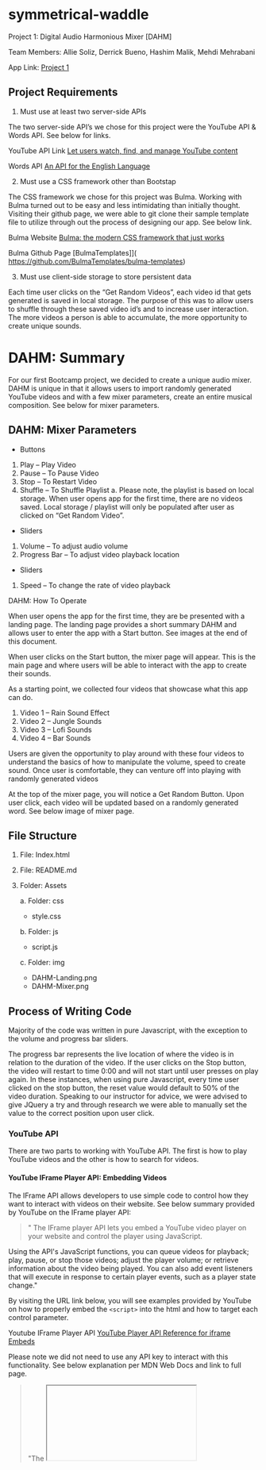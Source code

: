 # symmetrical-waddle

Project 1: Digital Audio Harmonious Mixer [DAHM]

Team Members: Allie Soliz, Derrick Bueno, Hashim Malik, Mehdi Mehrabani

App Link: [Project 1](https://mmehr1988.github.io/symmetrical-waddle/)

## Project Requirements

1. Must use at least two server-side APIs

The two server-side API’s we chose for this project were the YouTube API & Words API. See below for links.

YouTube API Link [Let users watch, find, and manage YouTube content](https://developers.google.com/youtube)

Words API [An API for the English Language](https://www.wordsapi.com/)

2. Must use a CSS framework other than Bootstap

The CSS framework we chose for this project was Bulma. Working with Bulma turned out to be easy and less intimidating than initially thought. Visiting their github page, we were able to git clone their sample template file to utilize through out the process of designing our app. See below link.

Bulma Website [Bulma: the modern CSS framework that just works](https://bulma.io/)

Bulma Github Page [BulmaTemplates]]( https://github.com/BulmaTemplates/bulma-templates)

3. Must use client-side storage to store persistent data

Each time user clicks on the “Get Random Videos”, each video id that gets generated is saved in local storage. The purpose of this was to allow users to shuffle through these saved video id’s and to increase user interaction. The more videos a person is able to accumulate, the more opportunity to create unique sounds.

# DAHM: Summary

For our first Bootcamp project, we decided to create a unique audio mixer. DAHM is unique in that it allows users to import randomly generated YouTube videos and with a few mixer parameters, create an entire musical composition. See below for mixer parameters.

## DAHM: Mixer Parameters

- Buttons

1. Play – Play Video
2. Pause – To Pause Video
3. Stop – To Restart Video
4. Shuffle – To Shuffle Playlist
   a. Please note, the playlist is based on local storage. When user opens app for the first time, there are no videos saved. Local storage / playlist will only be populated after user as clicked on “Get Random Video”.

- Sliders

1. Volume – To adjust audio volume
2. Progress Bar – To adjust video playback location

- Sliders

1. Speed – To change the rate of video playback

DAHM: How To Operate

When user opens the app for the first time, they are be presented with a landing page. The landing page provides a short summary DAHM and allows user to enter the app with a Start button. See images at the end of this document.

When user clicks on the Start button, the mixer page will appear. This is the main page and where users will be able to interact with the app to create their sounds.

As a starting point, we collected four videos that showcase what this app can do.

1. Video 1 – Rain Sound Effect
2. Video 2 – Jungle Sounds
3. Video 3 – Lofi Sounds
4. Video 4 – Bar Sounds

Users are given the opportunity to play around with these four videos to understand the basics of how to manipulate the volume, speed to create sound. Once user is comfortable, they can venture off into playing with randomly generated videos

At the top of the mixer page, you will notice a Get Random Button. Upon user click, each video will be updated based on a randomly generated word. See below image of mixer page.

## File Structure

1. File: Index.html
2. File: README.md
3. Folder: Assets

   a. Folder: css

   - style.css

   b. Folder: js

   - script.js

   c. Folder: img

   - DAHM-Landing.png
   - DAHM-Mixer.png

## Process of Writing Code

Majority of the code was written in pure Javascript, with the exception to the volume and progress bar sliders.

The progress bar represents the live location of where the video is in relation to the duration of the video. If the user clicks on the Stop button, the video will restart to time 0:00 and will not start until user presses on play again. In these instances, when using pure Javascript, every time user clicked on the stop button, the reset value would default to 50% of the video duration. Speaking to our instructor for advice, we were advised to give JQuery a try and through research we were able to manually set the value to the correct position upon user click.

### YouTube API

There are two parts to working with YouTube API. The first is how to play YouTube videos and the other is how to search for videos.

#### YouTube IFrame Player API: Embedding Videos

The IFrame API allows developers to use simple code to control how they want to interact with videos on their website. See below summary provided by YouTube on the IFrame player API:

> " The IFrame player API lets you embed a YouTube video player on your website and control the player using JavaScript.

Using the API's JavaScript functions, you can queue videos for playback; play, pause, or stop those videos; adjust the player volume; or retrieve information about the video being played. You can also add event listeners that will execute in response to certain player events, such as a player state change."

By visiting the URL link below, you will see examples provided by YouTube on how to properly embed the `<script>` into the html and how to target each control parameter.

Youtube IFrame Player API [YouTube Player API Reference for iframe Embeds](https://developers.google.com/youtube/iframe_api_reference)

Please note we did not need to use any API key to interact with this functionality. See below explanation per MDN Web Docs and link to full page.

> "The <iframe> HTML element represents a nested browsing context, embedding another HTML page into the current one."

[<iframe>: The Inline Frame element](https://developer.mozilla.org/en-US/docs/Web/HTML/Element/iframe)

In summary, to control any video, we simply used the below to target the video id. Since we were using four videos, we used event listeners to identify which player to target.

- To Play: `player.playVideo()`
- To Pause: `player. pauseVideo()`
- To Stop: `player.stopVideo()”
- To Mute: `player. mute()`
- To Unmute: `player.unMute()`
- To Change Playback Speed: `player.setPlaybackRate()`
- To Change Time: `player.seekTo()`
- To Change Volume: `.setVolume()`

#### YouTube Data API v3: Searching Videos

The searching of YouTube videos requires using an API key. To generate a proper key, we used Google Cloud Platform to create a project which provided us an API Key for YouTube Data API v3.

Similarly, to using the Bulma Github page to git clone sample templates, we visited the YouTube Github page and found sample code as a starting point.

YouTube Github [YouTube API Samples](https://github.com/youtube/api-samples)

In addition, YouTube provides detailed explanations for essentially anything you need. See below two links.

YouTube API Getting Started [YouTube Data API Overview](https://developers.google.com/youtube/v3/getting-started)

YouTube Search List [Search: list](https://developers.google.com/youtube/v3/docs/search/list)

### Words API

For the second API requirement, we used Words API. Similarly to how Google handles the API key for YouTube, per Words API documentation page, in order to access their API we would have to create an account on RapidAPI.

Words API [Documentation](https://www.wordsapi.com/docs/)

Rapid API [Home Page](https://rapidapi.com/hub)

Both Words API and Rapid API provided very easy sample code to perform API calls to their database. Once we created an account on Rapid API, the sample code for calling on a random word was readily available.

## Logic For Code

The logic behind how the video search is done is by calling on Words API to provide a random word. Once the response to their API is verified to be ok, we would then use the word to search for a video on YouTube and retrieve the video id. When both calls are complete, the video id will be saved in Local storage and video players nested in `function onYouTubeIframeAPIReady()` would be updated.

Summary of Steps Below:

1. Created a ` for loop` inside a `addEventListener()` to call on both APIs four times for each click on the Get Random Button.

## Error Handling

There are essentially two main errors we wanted to handle. The first is the YouTube Quota limitations per API key. If the user hits this Quota, a Error #403 gets displayed in console indicating that the API call limit has been reached for the day. In this instance, the Get Random Button will be disabled and a message will appear to let user know that the daily quota has been met.

The second error is related to video ID’s that result in “Video Not Available”. In these instances, we created a function to delete the video ID upon receiving this error and to generate a new video ID.

# Final Project Images

## Landing Page

![alt text](./assets/img/DAHM-Landing.png)

## Mixer Page

![alt text](./assets/img/DAHM-Mixer.png)
